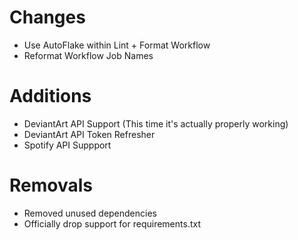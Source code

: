 # Changes
- Use AutoFlake within Lint + Format Workflow
- Reformat Workflow Job Names
# Additions
- DeviantArt API Support (This time it's actually properly working)
- DeviantArt API Token Refresher
- Spotify API Suppport
# Removals
- Removed unused dependencies
- Officially drop support for requirements.txt